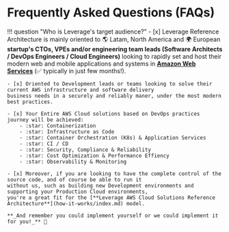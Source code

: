 # Frequently Asked Questions (FAQs)

!!! question "Who is Leverage's target audience?"
    - [x] Leverage Reference Architecture is mainly oriented to :earth_americas: Latam, North America and :earth_africa:
    European **startup's CTOs, VPEs and/or engineering team leads (Software Architects / DevOps Engineers / Cloud Engineers)** 
    looking to rapidly set and host their modern web and mobile applications and systems in 
    [**Amazon Web Services**](https://aws.amazon.com/) (✅ typically in just few months!). 
    
    - [x] Oriented to Development leads or teams looking to solve their current AWS infrastructure and software delivery 
    business needs in a securely and reliably maner, under the most modern best practices.
    
    - [x] Your Entire AWS Cloud solutions based on DevOps practices journey will be achieved:
        - :star: Containerization
        - :star: Infrastructure as Code
        - :star: Container Orchestration (K8s) & Application Services
        - :star: CI / CD
        - :star: Security, Compliance & Reliability
        - :star: Cost Optimization & Performance Effiency
        - :star: Observability & Monitoring
    
    - [x] Moreover, if you are looking to have the complete control of the source code, and of course be able to run it
    without us, such as building new Development environments and supporting your Production Cloud environments, 
    you're a great fit for the [**Leverage AWS Cloud Solutions Reference Architecture**](how-it-works/index.md) model.

    **_And remember you could implement yourself or we could implement it for you!_** 💪
  